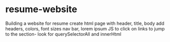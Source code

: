# resume-website

Building a website for resume
create html page with header, title, body
add headers, colors, font sizes
nav bar, lorem ipsum
JS to click on links to jump to the section- look for querySelectorAll and innerHtml
